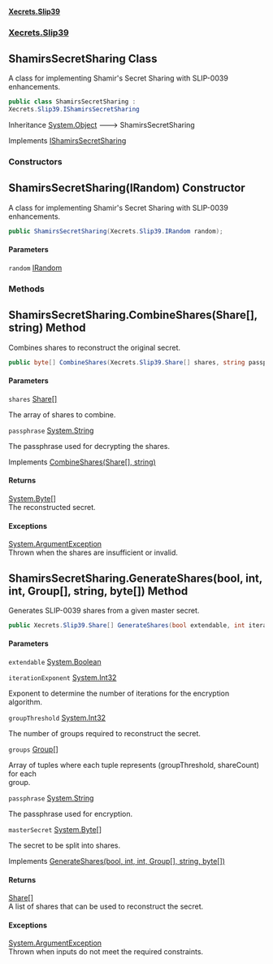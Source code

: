 #### [Xecrets.Slip39](index.md 'index')
### [Xecrets.Slip39](Xecrets.Slip39.md 'Xecrets.Slip39')

## ShamirsSecretSharing Class

A class for implementing Shamir's Secret Sharing with SLIP-0039 enhancements.

```csharp
public class ShamirsSecretSharing :
Xecrets.Slip39.IShamirsSecretSharing
```

Inheritance [System.Object](https://docs.microsoft.com/en-us/dotnet/api/System.Object 'System.Object') &#129106; ShamirsSecretSharing

Implements [IShamirsSecretSharing](Xecrets.Slip39.md#Xecrets.Slip39.IShamirsSecretSharing 'Xecrets.Slip39.IShamirsSecretSharing')
### Constructors

<a name='Xecrets.Slip39.ShamirsSecretSharing.ShamirsSecretSharing(Xecrets.Slip39.IRandom)'></a>

## ShamirsSecretSharing(IRandom) Constructor

A class for implementing Shamir's Secret Sharing with SLIP-0039 enhancements.

```csharp
public ShamirsSecretSharing(Xecrets.Slip39.IRandom random);
```
#### Parameters

<a name='Xecrets.Slip39.ShamirsSecretSharing.ShamirsSecretSharing(Xecrets.Slip39.IRandom).random'></a>

`random` [IRandom](Xecrets.Slip39.md#Xecrets.Slip39.IRandom 'Xecrets.Slip39.IRandom')
### Methods

<a name='Xecrets.Slip39.ShamirsSecretSharing.CombineShares(Xecrets.Slip39.Share[],string)'></a>

## ShamirsSecretSharing.CombineShares(Share[], string) Method

Combines shares to reconstruct the original secret.

```csharp
public byte[] CombineShares(Xecrets.Slip39.Share[] shares, string passphrase);
```
#### Parameters

<a name='Xecrets.Slip39.ShamirsSecretSharing.CombineShares(Xecrets.Slip39.Share[],string).shares'></a>

`shares` [Share](Xecrets.Slip39.Share.md 'Xecrets.Slip39.Share')[[]](https://docs.microsoft.com/en-us/dotnet/api/System.Array 'System.Array')

The array of shares to combine.

<a name='Xecrets.Slip39.ShamirsSecretSharing.CombineShares(Xecrets.Slip39.Share[],string).passphrase'></a>

`passphrase` [System.String](https://docs.microsoft.com/en-us/dotnet/api/System.String 'System.String')

The passphrase used for decrypting the shares.

Implements [CombineShares(Share[], string)](Xecrets.Slip39.md#Xecrets.Slip39.IShamirsSecretSharing.CombineShares(Xecrets.Slip39.Share[],string) 'Xecrets.Slip39.IShamirsSecretSharing.CombineShares(Xecrets.Slip39.Share[], string)')

#### Returns
[System.Byte](https://docs.microsoft.com/en-us/dotnet/api/System.Byte 'System.Byte')[[]](https://docs.microsoft.com/en-us/dotnet/api/System.Array 'System.Array')  
The reconstructed secret.

#### Exceptions

[System.ArgumentException](https://docs.microsoft.com/en-us/dotnet/api/System.ArgumentException 'System.ArgumentException')  
Thrown when the shares are insufficient or invalid.

<a name='Xecrets.Slip39.ShamirsSecretSharing.GenerateShares(bool,int,int,Xecrets.Slip39.Group[],string,byte[])'></a>

## ShamirsSecretSharing.GenerateShares(bool, int, int, Group[], string, byte[]) Method

Generates SLIP-0039 shares from a given master secret.

```csharp
public Xecrets.Slip39.Share[] GenerateShares(bool extendable, int iterationExponent, int groupThreshold, Xecrets.Slip39.Group[] groups, string passphrase, byte[] masterSecret);
```
#### Parameters

<a name='Xecrets.Slip39.ShamirsSecretSharing.GenerateShares(bool,int,int,Xecrets.Slip39.Group[],string,byte[]).extendable'></a>

`extendable` [System.Boolean](https://docs.microsoft.com/en-us/dotnet/api/System.Boolean 'System.Boolean')

<a name='Xecrets.Slip39.ShamirsSecretSharing.GenerateShares(bool,int,int,Xecrets.Slip39.Group[],string,byte[]).iterationExponent'></a>

`iterationExponent` [System.Int32](https://docs.microsoft.com/en-us/dotnet/api/System.Int32 'System.Int32')

Exponent to determine the number of iterations for the encryption  
            algorithm.

<a name='Xecrets.Slip39.ShamirsSecretSharing.GenerateShares(bool,int,int,Xecrets.Slip39.Group[],string,byte[]).groupThreshold'></a>

`groupThreshold` [System.Int32](https://docs.microsoft.com/en-us/dotnet/api/System.Int32 'System.Int32')

The number of groups required to reconstruct the secret.

<a name='Xecrets.Slip39.ShamirsSecretSharing.GenerateShares(bool,int,int,Xecrets.Slip39.Group[],string,byte[]).groups'></a>

`groups` [Group](Xecrets.Slip39.Group.md 'Xecrets.Slip39.Group')[[]](https://docs.microsoft.com/en-us/dotnet/api/System.Array 'System.Array')

Array of tuples where each tuple represents (groupThreshold, shareCount) for each  
            group.

<a name='Xecrets.Slip39.ShamirsSecretSharing.GenerateShares(bool,int,int,Xecrets.Slip39.Group[],string,byte[]).passphrase'></a>

`passphrase` [System.String](https://docs.microsoft.com/en-us/dotnet/api/System.String 'System.String')

The passphrase used for encryption.

<a name='Xecrets.Slip39.ShamirsSecretSharing.GenerateShares(bool,int,int,Xecrets.Slip39.Group[],string,byte[]).masterSecret'></a>

`masterSecret` [System.Byte](https://docs.microsoft.com/en-us/dotnet/api/System.Byte 'System.Byte')[[]](https://docs.microsoft.com/en-us/dotnet/api/System.Array 'System.Array')

The secret to be split into shares.

Implements [GenerateShares(bool, int, int, Group[], string, byte[])](Xecrets.Slip39.md#Xecrets.Slip39.IShamirsSecretSharing.GenerateShares(bool,int,int,Xecrets.Slip39.Group[],string,byte[]) 'Xecrets.Slip39.IShamirsSecretSharing.GenerateShares(bool, int, int, Xecrets.Slip39.Group[], string, byte[])')

#### Returns
[Share](Xecrets.Slip39.Share.md 'Xecrets.Slip39.Share')[[]](https://docs.microsoft.com/en-us/dotnet/api/System.Array 'System.Array')  
A list of shares that can be used to reconstruct the secret.

#### Exceptions

[System.ArgumentException](https://docs.microsoft.com/en-us/dotnet/api/System.ArgumentException 'System.ArgumentException')  
Thrown when inputs do not meet the required constraints.